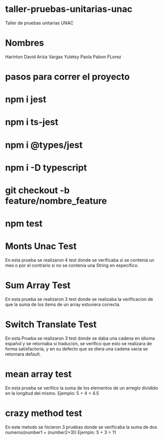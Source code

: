 # taller-pruebas-unitarias-unac
Taller de pruebas unitarias UNAC

# Nombres

Harinton David Ariza Vargas
Yuletsy Paola Pabon FLorez

# pasos para correr el proyecto
  # npm i jest
  # npm i ts-jest
  # npm i @types/jest
  # npm i -D typescript
  # git checkout -b feature/nombre_feature
  # npm test
# Monts Unac Test
 En esta prueba se realizaron 4 test donde se verificaba si se contenia un mes o por el contrario si no se contenia una String en especifico.
# Sum Array Test

En esta prueba se realizaron 3 test donde se realizaba la verificacion de que la suma de los items de un array estuviera correcta.

# Switch Translate Test
En esta Prueba se realizaron 3 test donde se daba una cadena en idioma español y se retornaba si traducion, se verifico que esto se realizara de forma satisfactoria, y en su defecto que se diera una cadena vacia se retornara default.



# mean array test
  En esta prueba se verifico la suma de los elementos de un arreglo dividido en la longitud del mismo. 
  Ejemplo: 5 + 4 = 4.5
# crazy method test
  En este metodo se hicieron 3 pruebas donde se verificaba la suma de dos numeros(number1 + (number2+3))
  Ejemplo: 5 + 3 = 11